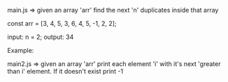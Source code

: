 main.js => given an array 'arr' find the next 'n' duplicates inside that array

const arr = [3, 4, 5, 3, 6, 4, 5, -1, 2, 2];

input: n = 2;
output: 34

Example:


main2.js => given an array 'arr' print each element 'i' with it's next 'greater than i' element. If it doesn't exist print -1
